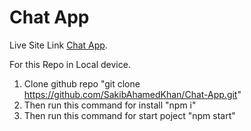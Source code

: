 # Chat App

Live Site Link [Chat App](https://chat-app-d8f87.web.app/).

For this Repo in Local device.

1. Clone github repo 
  "git clone https://github.com/SakibAhamedKhan/Chat-App.git"
2. Then run this command for install
  "npm i"
3. Then run this command for start poject
  "npm start"
